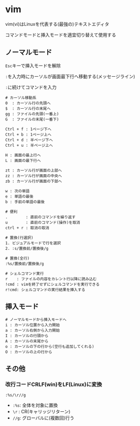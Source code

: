 # vim

vim(vi)はLinuxを代表する(最強の)テキストエディタ

コマンドモードと挿入モードを適宜切り替えて使用する

## ノーマルモード

`Esc`キーで挿入モードを解除

`:`を入力時にカーソルが画面最下行へ移動する(メッセージライン)

`:`に続けてコマンドを入力

```
# カーソル移動系
0  : カーソル行の先頭へ
$  : カーソル行の末尾へ
gg : ファイルの先頭(一番上)
G  : ファイルの末尾(一番下)

Ctrl + f : 1ページ下へ
Ctrl + b : 1ページ上へ
Ctrl + d : 半ページ下へ
Ctrl + u : 半ページ上へ

H : 画面の最上行へ
L : 画面の最下行へ

zt : カーソル行が画面の上部へ
zz : カーソル行が画面の中央へ
zb : カーソル行が画面の下部へ

w : 次の単語
e : 単語の最後
b : 手前の単語の最後

# 便利
.        : 直前のコマンドを繰り返す
u        : 直前のコマンド(操作)を取消
ctrl + r : 取消の取消

# 置換(行選択)
1. ビジュアルモードで行を選択
2. :s/置換前/置換後/g

# 置換(全行)
:%s/置換前/置換後/g

# シェルコマンド実行
r    : ファイルの内容をカレント行以降に読み込む
!cmd : vimを終了せずにシェルコマンドを実行できる
r!cmd: シェルコマンドの実行結果を挿入する
```

## 挿入モード

```
# ノーマルモードから挿入モードへ
i : カーソル位置から入力開始
a : カーソル右側から入力開始
I : カーソルの行頭から
A : カーソルの末尾から
o : カーソルの下の行から(空行も追加してくれる)
O : カーソルの上の行から
```

## その他

### 改行コードCRLF(win)をLF(Linux)に変換

```
:%s/\r//g
```
- `:%s`: 全体を対象に置換
- `\r` : CR(キャリッジリターン)
- `//g`: グローバルに(複数回)行う


